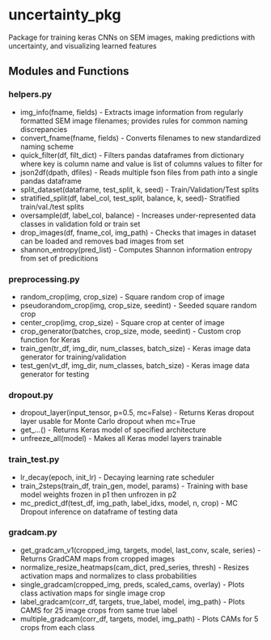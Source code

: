 # uncertainty_pkg
Package for training keras CNNs on SEM images, making predictions with uncertainty, and visualizing learned features

## Modules and Functions
### helpers.py
* img_info(fname, fields) - Extracts image information from regularly formatted SEM image filenames; provides rules for common naming discrepancies
* convert_fname(fname, fields) - Converts filenames to new standardized naming scheme
* quick_filter(df, filt_dict) - Filters pandas dataframes from dictionary where key is column name and value is list of columns values to filter for
* json2df(dpath, dfiles) - Reads multiple fson files from path into a single pandas dataframe
* split_dataset(dataframe, test_split, k, seed) - Train/Validation/Test splits
* stratified_split(df, label_col, test_split, balance, k, seed)- Stratified train/val./test splits
* oversample(df, label_col, balance) - Increases under-represented data classes in validation fold or train set
* drop_images(df, fname_col, img_path) - Checks that images in dataset can be loaded and removes bad images from set
* shannon_entropy(pred_list) - Computes Shannon information entropy from set of predicitions
### preprocessing.py
* random_crop(img, crop_size) - Square random crop of image
* pseudorandom_crop(img, crop_size, seedint) - Seeded square random crop
* center_crop(img, crop_size) - Square crop at center of image
* crop_generator(batches, crop_size, mode, seedint) - Custom crop function for Keras
* train_gen(tr_df, img_dir, num_classes, batch_size) - Keras image data generator for training/validation
* test_gen(vt_df, img_dir, num_classes, batch_size) - Keras image data generator for testing
### dropout.py
* dropout_layer(input_tensor, p=0.5, mc=False) - Returns Keras dropout layer usable for Monte Carlo dropout when mc=True
* get_...() - Returns Keras model of specified architecture
* unfreeze_all(model) - Makes all Keras model layers trainable
### train_test.py
* lr_decay(epoch, init_lr) - Decaying learning rate scheduler
* train_2steps(train_df, train_gen, model, params) - Training with base model weights frozen in p1 then unfrozen in p2
* mc_predict_df(test_df, img_path, label_idxs, model, n, crop) - MC Dropout inference on dataframe of testing data
### gradcam.py
* get_gradcam_v1(cropped_img, targets, model, last_conv, scale, series) - Returns GradCAM maps from cropped images
* normalize_resize_heatmaps(cam_dict, pred_series, thresh) - Resizes activation maps and normalizes to class probabilities
* single_gradcam(cropped_img, preds, scaled_cams, overlay) - Plots class activation maps for single image crop
* label_gradcam(corr_df, targets, true_label, model, img_path) - Plots CAMS for 25 image crops from same true label
* multiple_gradcam(corr_df, targets, model, img_path) - Plots CAMs for 5 crops from each class
